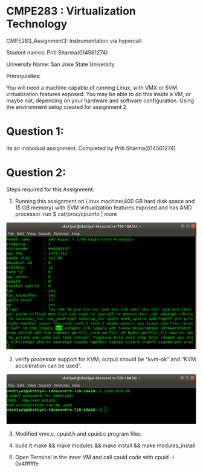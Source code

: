 
#  CMPE283 : Virtualization Technology
   CMPE283_Assignment3:  Instrumentation via hypercall
   
   Student names: Priti Sharma(014561274)
   
   University Name: San Jose State University
   
   
   Prerequisites:
   
   You will need a machine capable of running Linux, with VMX or SVM virtualization features exposed. 
   You may be able to do this inside a VM, or maybe not, depending on your hardware and software configuration. 
   Using the environment setup created for assignment 2.
  
# Question 1: 
   Its an individual assignment. Completed by Priti Sharma(014561274)
   
# Question 2:

   Steps required for this Assignment:
   
   1. Running this assignment on Linux machine(400 GB hard disk space and 15 GB memory) with SVM virtualization features exposed
     and has AMD processor.
     run $ cat/proc/cpuinfo | more
     
   ![image 1](./pic/cpuinfo.png?raw=true )
     
   2. verify processor support for KVM, output should be “kvm-ok” and “KVM acceleration can be used”.
   
   ![image 1](./pic/kvminfo.png?raw=true )
   
   3. Modified vmx.c, cpuid.h and cpuid.c program files.
   
   4. build it make && make modules && make install && make modules_install 
   
   5. Open Terminal in the inner VM and call cpuid code with cpuid -l 0x4ffffffe



